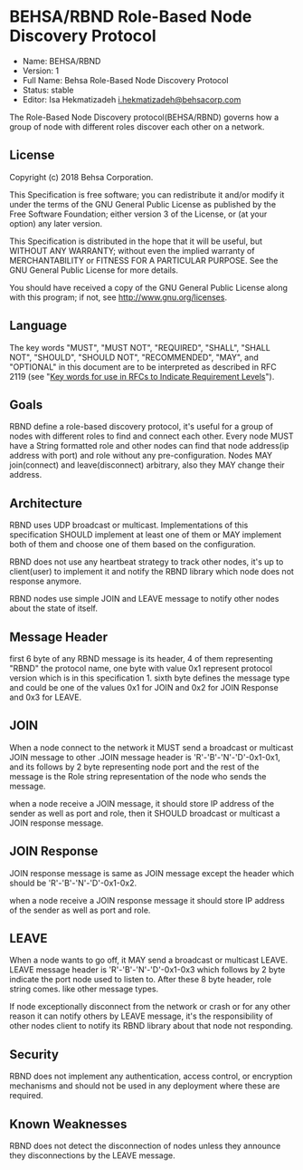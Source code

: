 # BEHSA/RBND Role-Based Node Discovery Protocol 

* Name: BEHSA/RBND
* Version: 1
* Full Name: Behsa Role-Based Node Discovery Protocol
* Status: stable
* Editor: Isa Hekmatizadeh i.hekmatizadeh@behsacorp.com

The Role-Based Node Discovery protocol(BEHSA/RBND) governs how a group of node with different 
roles discover each other on a network.

## License
Copyright (c) 2018 Behsa Corporation.

This Specification is free software; you can redistribute it and/or modify it under the terms of 
the GNU General Public License as published by the Free Software Foundation; either version 3 of 
the License, or (at your option) any later version.

This Specification is distributed in the hope that it will be useful, but WITHOUT ANY WARRANTY; 
without even the implied warranty of MERCHANTABILITY or FITNESS FOR A PARTICULAR PURPOSE. See the
GNU General Public License for more details.  

You should have received a copy of the GNU General Public License along with this program; if 
not, see <http://www.gnu.org/licenses>.

## Language
The key words "MUST", "MUST NOT", "REQUIRED", "SHALL", "SHALL NOT", 
"SHOULD", "SHOULD NOT", "RECOMMENDED",  "MAY", and "OPTIONAL" in this 
document are to be interpreted as described in RFC 2119 (see "[Key words for use in RFCs to 
Indicate Requirement Levels](http://tools.ietf.org/html/rfc2119)").

## Goals
RBND define a role-based discovery protocol, it's useful for a group of nodes with 
different roles to find and connect each other. Every node MUST have a String formatted role and 
other nodes can find that node address(ip address with port) and role without any pre-configuration.
Nodes MAY join(connect) and leave(disconnect) arbitrary, also they MAY change their address.

## Architecture
RBND uses UDP broadcast or multicast. Implementations of this specification SHOULD implement at 
least one of them or MAY implement both of them and choose one of them based on the configuration.

RBND does not use any heartbeat strategy to track other nodes, it's up to client(user) to 
implement it and notify the RBND library which node does not response anymore.

RBND nodes use simple JOIN and LEAVE message to notify other nodes about the state of itself. 

## Message Header
first 6 byte of any RBND message is its header, 4 of them representing "RBND" the protocol name, 
one byte with value 0x1 represent protocol version which is in this specification 1. sixth byte 
defines the message type and could be one of the values 0x1 for JOIN and 0x2 for JOIN Response 
and 0x3 for LEAVE.

## JOIN
When a node connect to the network it MUST send a broadcast or multicast JOIN message to other
.JOIN message header is 'R'-'B'-'N'-'D'-0x1-0x1, and its follows by 2 byte representing node 
port and the rest of the message is the Role string representation of the node who sends the 
message.

when a node receive a JOIN message, it should store IP address of the sender as well as port and 
role, then it SHOULD broadcast or multicast a JOIN response message.

## JOIN Response
JOIN response message is same as JOIN message except the header which should be 
'R'-'B'-'N'-'D'-0x1-0x2.

when a node receive a JOIN response message it should store IP address of the sender as well as 
port and role.

## LEAVE
When a node wants to go off, it MAY send a broadcast or multicast LEAVE. LEAVE message header is 
'R'-'B'-'N'-'D'-0x1-0x3 which follows by 2 byte indicate the port node used to listen to. After 
these 8 byte header, role string comes. like other message types.

If node exceptionally disconnect from the network or crash or for any other reason it can notify 
others by LEAVE message, it's the responsibility of other nodes client to notify its RBND library
about that node not responding.

## Security
RBND does not implement any authentication, access control, or encryption mechanisms and should 
not be used in any deployment where these are required.

## Known Weaknesses
RBND does not detect the disconnection of nodes unless they announce they disconnections by the 
LEAVE message.